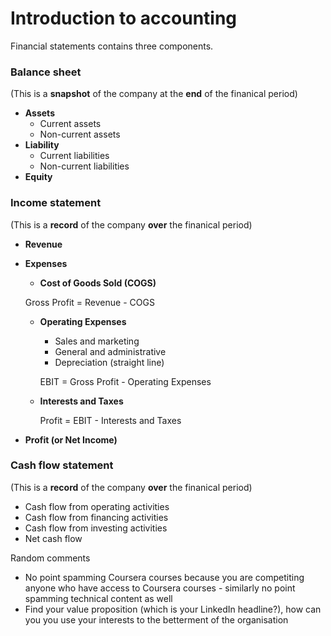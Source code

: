 # Introduction to accounting

Financial statements contains three components.



### Balance sheet 

(This is a **snapshot** of the company at the **end** of the finanical period)

- **Assets**
  - Current assets
  - Non-current assets
- **Liability**
  - Current liabilities
  - Non-current liabilities
- **Equity**



### Income statement

(This is a **record** of the company **over** the finanical period)

- **Revenue**

- **Expenses**

  - **Cost of Goods Sold (COGS)**
    
  Gross Profit = Revenue - COGS
    
  - **Operating Expenses**
    
    - Sales and marketing
    - General and administrative
    - Depreciation (straight line)
    
    EBIT = Gross Profit - Operating Expenses

  - **Interests and Taxes**

    Profit = EBIT - Interests and Taxes

- **Profit (or Net Income)**



### Cash flow statement

(This is a **record** of the company **over** the finanical period)

- Cash flow from operating activities
- Cash flow from financing activities
- Cash flow from investing activities
- Net cash flow





Random comments

- No point spamming Coursera courses because you are competiting anyone who have access to Coursera courses - similarly no point spamming technical content as well
- Find your value proposition (which is your LinkedIn headline?), how can you you use your interests to the betterment of the organisation
